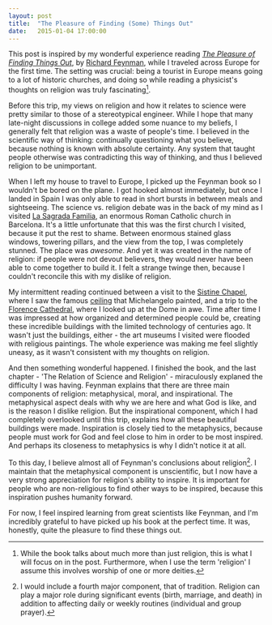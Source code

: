 ```yaml
---
layout: post
title:  "The Pleasure of Finding (Some) Things Out"
date:   2015-01-04 17:00:00
---
```


This post is inspired by my wonderful experience reading [_The Pleasure of Finding Things Out_](http://www.amazon.com/The-Pleasure-Finding-Things-Out/dp/0465023959), by [Richard Feynman](http://en.wikipedia.org/wiki/Richard_Feynman), while I traveled across Europe for the first time. The setting was crucial: being a tourist in Europe means going to a lot of historic churches, and doing so while reading a physicist's thoughts on religion was truly fascinating[^religion-intro].

Before this trip, my views on religion and how it relates to science were pretty similar to those of a stereotypical engineer. While I hope that many late-night discussions in college added some nuance to my beliefs, I generally felt that religion was a waste of people's time. I believed in the scientific way of thinking: continually questioning what you believe, because nothing is known with absolute certainty. Any system that taught people otherwise was contradicting this way of thinking, and thus I believed religion to be unimportant.

When I left my house to travel to Europe, I picked up the Feynman book so I wouldn't be bored on the plane. I got hooked almost immediately, but once I landed in Spain I was only able to read in short bursts in between meals and sightseeing. The science vs. religion debate was in the back of my mind as I visited [La Sagrada Familia](http://en.wikipedia.org/wiki/Sagrada_Fam%C3%ADlia), an enormous Roman Catholic church in Barcelona. It's a little unfortunate that this was the first church I visited, because it put the rest to shame. Between enormous stained glass windows, towering  pillars, and the view from the top, I was completely stunned. The place was _awesome_. And yet it was created in the name of religion: if people were not devout believers, they would never have been able to come together to build it. I felt a strange twinge then, because I couldn't reconcile this with my dislike of religion.

My intermittent reading continued between a visit to the [Sistine Chapel](http://en.wikipedia.org/wiki/Sistine_Chapel), where I saw the famous [ceiling](http://en.wikipedia.org/wiki/Sistine_Chapel_ceiling) that Michelangelo painted, and a trip to the [Florence Cathedral](http://en.wikipedia.org/wiki/Florence_Cathedral), where I looked up at the Dome in awe. Time after time I was impressed at how organized and determined people could be, creating these incredible buildings with the limited technology of centuries ago. It wasn't just the buildings, either - the art museums I visited were flooded with religious paintings. The whole experience was making me feel slightly uneasy, as it wasn't consistent with my thoughts on religion.

And then something wonderful happened. I finished the book, and the last chapter - 'The Relation of Science and Religion' - miraculously explaned the difficulty I was having. Feynman explains that there are three main components of religion: metaphysical, moral, and inspirational. The metaphysical aspect deals with why we are here and what God is like, and is the reason I dislike religion. But the inspirational component, which I had completely overlooked until this trip, explains how all these beautiful buildings were made. Inspiration is closely tied to the metaphysics, because people must work for God and feel close to him in order to be most inspired. And perhaps its closeness to metaphysics is why I didn't notice it at all.

To this day, I believe almost all of Feynman's conclusions about religion[^tradition]. I maintain that the metaphysical component is unscientific, but I now have a very strong appreciation for religion's ability to inspire. It is important for people who are non-religious to find other ways to be inspired, because this inspiration pushes humanity forward.

For now, I feel inspired learning from great scientists like Feynman, and I'm incredibly grateful to have picked up his book at the perfect time. It was, honestly, quite the pleasure to find these things out.


[^religion-intro]: While the book talks about much more than just religion, this is what I will focus on in the post. Furthermore, when I use the term 'religion' I assume this involves worship of one or more deities.

[^tradition]: I would include a fourth major component, that of tradition. Religion can play a major role during significant events (birth, marriage, and death) in addition to affecting daily or weekly routines (individual and group prayer).


<!---

# Possible Quotes:

> The remark which I read somewhere, that science is all right so long as it doesn't attack religion, was the clue that I needed to understand the problem

> The old problems, such as the relation of science and religion... are not often publicly discussed because of the limitations of specialization

> I didn't have much patience with what's called the humanities, even though in the university there were humanities that you had to take

> So altogether I can't believe these special stories that have been made up about our relationship to the universe at large

> I can live with doubt and uncertainty... I think it's much more interesting to live not knowing than to have answers which might be wrong

> In religion, the moral lessons are taught, but they are not just taught once - you are inspired again and again

> So the question changes a little bit from "Is there a God?" to "How sure is it that there is a God?"

> [Religion] gives inspiration not only for moral conduct - it gives inspiration for the arts and for all kinds of great throughts and actions as well

-->